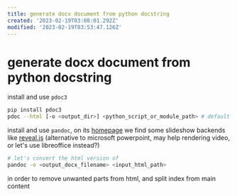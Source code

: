 ```yaml
---
title: generate docx document from python docstring
created: '2023-02-19T03:08:01.292Z'
modified: '2023-02-19T03:53:47.126Z'
---
```


# generate docx document from python docstring

install and use `pdoc3`

```bash
pip install pdoc3
pdoc --html [-o <output_dir>] <python_script_or_module_path> # default output directory of "html" is `./html`
```

install and use `pandoc`, on its [homepage](https://pandoc.org/) we find some slideshow backends like [reveal.js]() (alternative to microsoft powerpoint, may help rendering video, or let's use libreoffice instead?)

```bash
# let's convert the html version of 
pandoc -o <output_docx_filename> <input_html_path>
```

in order to remove unwanted parts from html, and split index from main content
